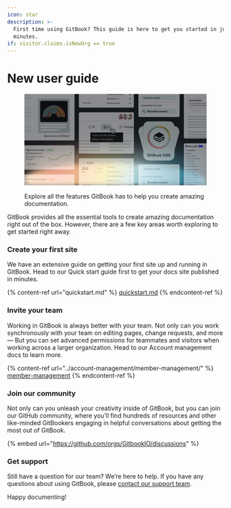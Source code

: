 ```yaml
---
icon: star
description: >-
  First time using GitBook? This guide is here to get you started in just a few
  minutes.
if: visitor.claims.isNewOrg == true
---
```


# New user guide

<figure><img src="../.gitbook/assets/10_01_25_new_user_guide_hero.svg" alt=""><figcaption><p>Explore all the features GitBook has to help you create amazing documentation.</p></figcaption></figure>

GitBook provides all the essential tools to create amazing documentation right out of the box. However, there are a few key areas worth exploring to get started right away.

### Create your first site

We have an extensive guide on getting your first site up and running in GitBook. Head to our Quick start guide first to get your docs site published in minutes.

{% content-ref url="quickstart.md" %}
[quickstart.md](quickstart.md)
{% endcontent-ref %}

### Invite your team

Working in GitBook is always better with your team. Not only can you work synchronously with your team on editing pages, change requests, and more — But you can set advanced permissions for teammates and visitors when working across a larger organization. Head to our Account management docs to learn more.

{% content-ref url="../account-management/member-management/" %}
[member-management](../account-management/member-management/)
{% endcontent-ref %}

### Join our community

Not only can you unleash your creativity inside of GitBook, but you can join our GitHub community, where you’ll find hundreds of resources and other like-minded GitBookers engaging in helpful conversations about getting the most out of GitBook.

{% embed url="https://github.com/orgs/GitbookIO/discussions" %}

### Get support

Still have a question for our team? We’re here to help. If you have any questions about using GitBook, please [contact our support team](https://app.gitbook.com/s/Ua3kTfM3iWAoECzM0u90/further-help/how-do-i-contact-support).

Happy documenting!
